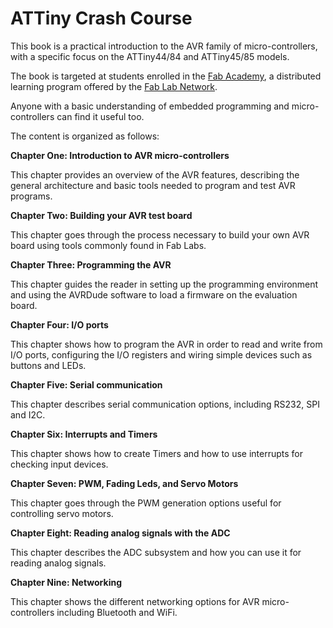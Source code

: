ATTiny Crash Course
=======

This book is a practical introduction to the AVR family of micro-controllers, with a specific focus on the ATTiny44/84 and ATTiny45/85 models.

The book is targeted at students enrolled in the [Fab Academy](http://fabacademy.org),  a distributed learning program offered by the [Fab Lab Network](http://fabfoundation.org).

Anyone with a basic understanding of embedded programming and micro-controllers can find it useful too.

The content is organized as follows:

**Chapter One: Introduction to AVR micro-controllers**

This chapter provides an overview of the AVR features, describing the general architecture and basic tools needed to program and test AVR programs.

**Chapter Two: Building your AVR test board**

This chapter goes through the process necessary to build your own AVR board using tools commonly found in Fab Labs.

**Chapter Three: Programming the AVR**

This chapter guides the reader in setting up the programming environment and using the AVRDude software to load a firmware on the evaluation board.

**Chapter Four: I/O ports**

This chapter shows how to program the AVR in order to read and write from I/O ports, configuring the I/O registers and wiring simple devices such as buttons and LEDs.

**Chapter Five: Serial communication**

This chapter describes serial communication options, including RS232, SPI and I2C.

**Chapter Six: Interrupts and Timers**

This chapter shows how to create Timers and how to use interrupts for checking input devices.

**Chapter Seven: PWM, Fading Leds, and Servo Motors**

This chapter goes through the PWM generation options useful for controlling servo motors.

**Chapter Eight: Reading analog signals with the ADC**

This chapter describes the ADC subsystem and how you can use it for reading analog signals.

**Chapter Nine: Networking**

This chapter shows the different networking options for AVR micro-controllers including Bluetooth and WiFi.

   
 
